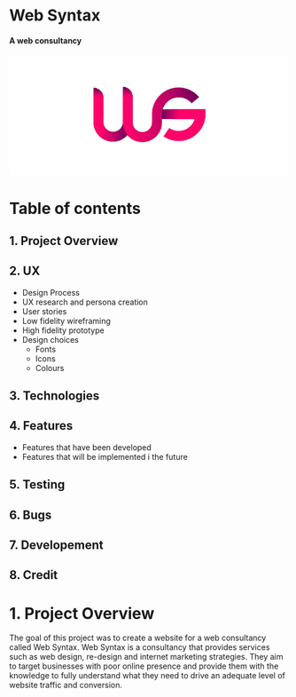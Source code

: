 # Web Syntax
#### A web consultancy
![](assets/imgs/Logo_16x9_white.png)
# Table of contents
## 1. Project Overview
## 2. UX
* Design Process
* UX research and persona creation
* User stories
* Low fidelity wireframing
* High fidelity prototype
* Design choices
    * Fonts
    * Icons
    * Colours
## 3. Technologies
## 4. Features
* Features that have been developed
* Features that will be implemented i the future
## 5. Testing
## 6. Bugs
## 7. Developement
## 8. Credit 

# 1. Project Overview 
The goal of this project was to create a website for a web consultancy called Web Syntax. Web Syntax is a consultancy that provides services such as web design, re-design and internet marketing strategies. They aim to target businesses with poor online presence and provide them with the knowledge to fully understand what they need to drive an adequate level of website traffic and conversion.


